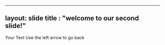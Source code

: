 ----
layout: slide
title : "welcome to our second slide!"
----
Your Text
Use the left arrow to go back
